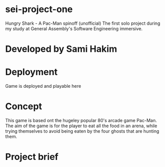 # sei-project-one

Hungry Shark - A Pac-Man spinoff (unofficial)
The first solo project during my study at General Assembly's Software Engineering immersive. 

# Developed by Sami Hakim 

# Deployment
Game is deployed and playable here 

# Concept 
This game is based ont the hugeley popular 80's arcade game Pac-Man. 
The aim of the game is for the player to eat all the food in an arena, while trying themselves to avoid being eaten by the four ghosts that are  hunting them.

# Project brief



